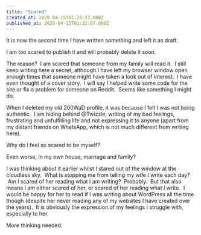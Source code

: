 ```yaml
---
title: "Scared"
created_at: 2020-04-15T01:24:37.000Z
published_at: 2020-04-15T01:32:07.000Z
---
```

It is now the second time I have written something and left it as draft.

I am too scared to publish it and will probably delete it soon.

The reason?  I am scared that someone from my family will read it.  I still keep writing here a secret, although I have left my browser window open enough times that someone might have taken a look out of interest.  I have even thought of a cover story.  I will say I helped write some code for the site or fix a problem for someone on Reddit.  Seems like something I might do.

When I deleted my old 200WaD profile, it was because I felt I was not being authentic.  I am hiding behind @Twizzle, writing of my bad feelings, frustrating and unfulfilling life and not expressing it to anyone (apart from my distant friends on WhatsApp, which is not much different from writing here).

Why do I feel so scared to be myself?

Even worse, in my own house, marriage and family?

I was thinking about it earlier whilst I stared out of the window at the cloudless sky.  What is stopping me from telling my wife I write each day?  Am I scared of her reading what I am writing?  Probably.  But that also means I am either scared of her, or scared of her reading what I write.  I would be happy for her to read if I was writing about WordPress all the time though (despite her never reading any of my websites I have created over the years).  It is obviously the expression of my feelings I struggle with, especially to her.

More thinking needed.
